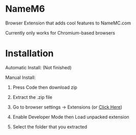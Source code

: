# NameM6
Browser Extension that adds cool features to NameMC.com

Currently only works for Chromium-based browsers

# Installation

Automatic Install: 
(Not finished)

Manual Install:
1. Press Code then download zip

2. Extract the .zip file

3. Go to browser settings -> Extensions (or [Click Here](chrome://extensions))

4. Enable Developer Mode then Load unpacked extension

5. Select the folder that you extracted
